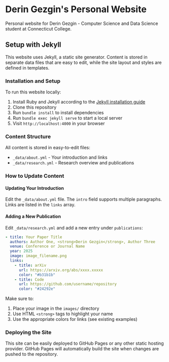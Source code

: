 # Derin Gezgin's Personal Website

Personal website for Derin Gezgin - Computer Science and Data Science student at Connecticut College.

## Setup with Jekyll

This website uses Jekyll, a static site generator. Content is stored in separate data files that are easy to edit, while the site layout and styles are defined in templates.

### Installation and Setup

To run this website locally:

1. Install Ruby and Jekyll according to the [Jekyll installation guide](https://jekyllrb.com/docs/installation/)
2. Clone this repository
3. Run `bundle install` to install dependencies
4. Run `bundle exec jekyll serve` to start a local server
5. Visit `http://localhost:4000` in your browser

### Content Structure

All content is stored in easy-to-edit files:

- `_data/about.yml` - Your introduction and links
- `_data/research.yml` - Research overview and publications

### How to Update Content

#### Updating Your Introduction

Edit the `_data/about.yml` file. The `intro` field supports multiple paragraphs. Links are listed in the `links` array.

#### Adding a New Publication

Edit `_data/research.yml` and add a new entry under `publications`:

```yaml
- title: Your Paper Title
  authors: Author One, <strong>Derin Gezgin</strong>, Author Three
  venue: Conference or Journal Name
  year: 2025
  image: image_filename.png
  links:
    - title: arXiv
      url: https://arxiv.org/abs/xxxx.xxxxx
      color: "#b31b1b"
    - title: Code
      url: https://github.com/username/repository
      color: "#24292e"
```

Make sure to:
1. Place your image in the `images/` directory
2. Use HTML `<strong>` tags to highlight your name
3. Use the appropriate colors for links (see existing examples)

### Deploying the Site

This site can be easily deployed to GitHub Pages or any other static hosting provider. GitHub Pages will automatically build the site when changes are pushed to the repository.

